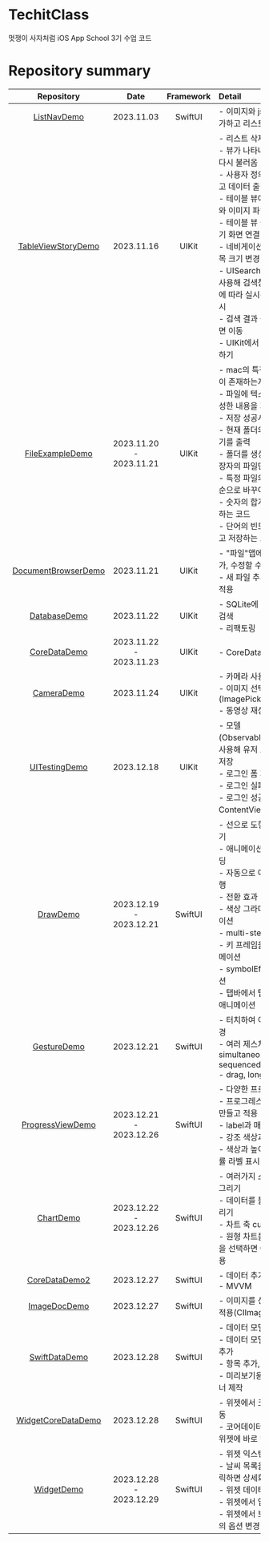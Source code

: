 # TechitClass
멋쟁이 사자처럼 iOS App School 3기 수업 코드

# Repository summary
|Repository|Date|Framework|Detail|
|:-:|:-:|:-:|:-|
|[ListNavDemo](/ListNavDemo)|2023.11.03|SwiftUI|- 이미지와 json 파일을 추가하고 리스트에 load|
|[TableViewStoryDemo](/TableViewStoryDemo)|2023.11.16|UIKit|- 리스트 삭제, 순서 바꾸기<br/>- 뷰가 나타나면 데이터를 다시 불러옴<br/>- 사용자 정의 셀을 추가하고 데이터 출력<br/>- 테이블 뷰에 데이터 소스와 이미지 파일 추가<br/>- 테이블 뷰 클릭시 상세보기 화면 연결<br/>- 네비게이션 컨트롤러 제목 크기 변경<br/>- UISearchController를 사용해 검색창 표시, 검색어에 따라 실시간으로 결과 표시<br/>- 검색 결과 클릭시 상세 화면 이동<br/>- UIKit에서 SwiftUI 사용하기|
|[FileExampleDemo](/FileExampleDemo)|2023.11.20 - 2023.11.21|UIKit|- mac의 특정 경로에 파일이 존재하는지 확인<br/>- 파일에 텍스트필드에 작성한 내용을 저장<br/>- 저장 성공시 Alert<br/>- 현재 폴더의 파일명과 크기를 출력<br/>- 폴더를 생성하고 특정 확장자의 파일만 복제<br/>- 특정 파일의 텍스트를 역순으로 바꾸어 저장<br/>- 숫자의 합계와 평균을 구하는 코드<br/>- 단어의 빈도수를 계산하고 저장하는 코드|
|[DocumentBrowserDemo](/DocumentBrowserDemo)|2023.11.21|UIKit|- "파일"앱에 새 파일을 추가, 수정할 수 있다.<br/>- 새 파일 추가할 때 탬플릿 적용|
|[DatabaseDemo](/DatabaseDemp)|2023.11.22|UIKit|- SQLite에 데이터 저장, 검색<br/>- 리팩토링|
|[CoreDataDemo](/CoreDataDemo)|2023.11.22 - 2023.11.23|UIKit|- CoreData에 저장, 삭제|
|[CameraDemo](/CameraDemo)|2023.11.24|UIKit|- 카메라 사용<br/>- 이미지 선택(ImagePickerController)<br/>- 동영상 재상(AVPlayer)|
|[UITestingDemo](/UITestingDemo)|2023.12.18|UIKit|- 모델(ObservableObject)을 사용해 유저 로그인 데이터 저장<br/>- 로그인 폼 제작<br/>- 로그인 실패 테스트<br/>- 로그인 성공 후 ContentView 업데이트|
|[DrawDemo](/DrawDemo)|2023.12.19 - 2023.12.21|SwiftUI|- 선으로 도형과 곡선 그리기<br/>- 애니메이션과 상태 바인딩<br/>- 자동으로 애니메이션 실행<br/>- 전환 효과<br/>- 색상 그라데이트 애니메이션<br/>- multi-step 애니메이션<br/>- 키 프레임을 사용한 애니메이션<br/>- symbolEffect 애니메이션<br/>- 탭바에서 탭을 전환할 때 애니메이션|
|[GestureDemo](/GestureDemo)|2023.12.21|SwiftUI|- 터치하여 이미지 크기 변경<br/>- 여러 제스처를 결합: simultaneously, sequenced<br/>- drag, longPress|
|[ProgressViewDemo](/ProgressViewDemo)|2023.12.21 - 2023.12.26|SwiftUI|- 다양한 프로그레스 뷰<br/>- 프로그레스 뷰 스타일을 만들고 적용<br/>- label과 매개변수 사용<br/>- 강조 색상과 그림자 사용<br/>- 색상과 높이 적용 및 진행률 라벨 표시|
|[ChartDemo](/ChartDemo)|2023.12.22 - 2023.12.26|SwiftUI|- 여러가지 스타일의 차트 그리기<br/>- 데이터를 불러와 차트 그리기<br/>- 차트 축 custom<br/>- 원형 차트를 그리고 영역을 선택하면 애니메이션 적용|
|[CoreDataDemo2](/CoreDataDemo2)|2023.12.27|SwiftUI|- 데이터 추가, 삭제, 검색<br/>- MVVM|
|[ImageDocDemo](/ImageDocDemo)|2023.12.27|SwiftUI|- 이미지를 선택하고 필터 적용(CIImage)|
|[SwiftDataDemo](/SwiftDataDemo)|2023.12.28|SwiftUI|- 데이터 모델 생성<br/>- 데이터 모델을 스키마에 추가<br/>- 항목 추가, 삭제<br/>- 미리보기용 모델 컨테이너 제작|
|[WidgetCoreDataDemo](/WidgetCoreDataDemo)|2023.12.28|SwiftUI|- 위젯에서 코어데이터 연동<br/>- 코어데이터 변경 사항을 위젯에 바로 반영|
|[WidgetDemo](/WidgetDemo)|2023.12.28 - 2023.12.29|SwiftUI|- 위젯 익스텐션 추가하기<br/>- 날씨 목록을 생성하고 클릭하면 상세화면으로 연결<br/>- 위젯 데이터 추가<br/>- 위젯에서 앱 딥링크 사용<br/>- 위젯에서 보여지는 내용의 옵션 변경(도시 변경)|
